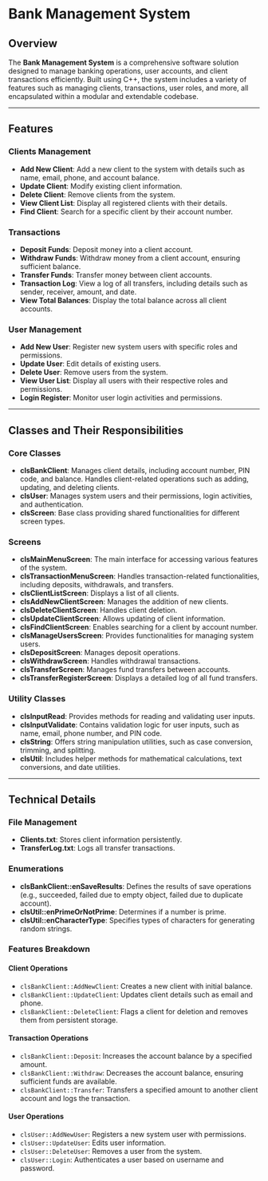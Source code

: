 # Bank Management System

## Overview
The **Bank Management System** is a comprehensive software solution designed to manage banking operations, user accounts, and client transactions efficiently. Built using C++, the system includes a variety of features such as managing clients, transactions, user roles, and more, all encapsulated within a modular and extendable codebase.

---

## Features

### Clients Management
- **Add New Client**: Add a new client to the system with details such as name, email, phone, and account balance.
- **Update Client**: Modify existing client information.
- **Delete Client**: Remove clients from the system.
- **View Client List**: Display all registered clients with their details.
- **Find Client**: Search for a specific client by their account number.

### Transactions
- **Deposit Funds**: Deposit money into a client account.
- **Withdraw Funds**: Withdraw money from a client account, ensuring sufficient balance.
- **Transfer Funds**: Transfer money between client accounts.
- **Transaction Log**: View a log of all transfers, including details such as sender, receiver, amount, and date.
- **View Total Balances**: Display the total balance across all client accounts.

### User Management
- **Add New User**: Register new system users with specific roles and permissions.
- **Update User**: Edit details of existing users.
- **Delete User**: Remove users from the system.
- **View User List**: Display all users with their respective roles and permissions.
- **Login Register**: Monitor user login activities and permissions.

---

## Classes and Their Responsibilities

### Core Classes
- **clsBankClient**: Manages client details, including account number, PIN code, and balance. Handles client-related operations such as adding, updating, and deleting clients.
- **clsUser**: Manages system users and their permissions, login activities, and authentication.
- **clsScreen**: Base class providing shared functionalities for different screen types.

### Screens
- **clsMainMenuScreen**: The main interface for accessing various features of the system.
- **clsTransactionMenuScreen**: Handles transaction-related functionalities, including deposits, withdrawals, and transfers.
- **clsClientListScreen**: Displays a list of all clients.
- **clsAddNewClientScreen**: Manages the addition of new clients.
- **clsDeleteClientScreen**: Handles client deletion.
- **clsUpdateClientScreen**: Allows updating of client information.
- **clsFindClientScreen**: Enables searching for a client by account number.
- **clsManageUsersScreen**: Provides functionalities for managing system users.
- **clsDepositScreen**: Manages deposit operations.
- **clsWithdrawScreen**: Handles withdrawal transactions.
- **clsTransferScreen**: Manages fund transfers between accounts.
- **clsTransferRegisterScreen**: Displays a detailed log of all fund transfers.

### Utility Classes
- **clsInputRead**: Provides methods for reading and validating user inputs.
- **clsInputValidate**: Contains validation logic for user inputs, such as name, email, phone number, and PIN code.
- **clsString**: Offers string manipulation utilities, such as case conversion, trimming, and splitting.
- **clsUtil**: Includes helper methods for mathematical calculations, text conversions, and date utilities.

---

## Technical Details

### File Management
- **Clients.txt**: Stores client information persistently.
- **TransferLog.txt**: Logs all transfer transactions.

### Enumerations
- **clsBankClient::enSaveResults**: Defines the results of save operations (e.g., succeeded, failed due to empty object, failed due to duplicate account).
- **clsUtil::enPrimeOrNotPrime**: Determines if a number is prime.
- **clsUtil::enCharacterType**: Specifies types of characters for generating random strings.

### Features Breakdown

#### Client Operations
- `clsBankClient::AddNewClient`: Creates a new client with initial balance.
- `clsBankClient::UpdateClient`: Updates client details such as email and phone.
- `clsBankClient::DeleteClient`: Flags a client for deletion and removes them from persistent storage.

#### Transaction Operations
- `clsBankClient::Deposit`: Increases the account balance by a specified amount.
- `clsBankClient::Withdraw`: Decreases the account balance, ensuring sufficient funds are available.
- `clsBankClient::Transfer`: Transfers a specified amount to another client account and logs the transaction.

#### User Operations
- `clsUser::AddNewUser`: Registers a new system user with permissions.
- `clsUser::UpdateUser`: Edits user information.
- `clsUser::DeleteUser`: Removes a user from the system.
- `clsUser::Login`: Authenticates a user based on username and password.